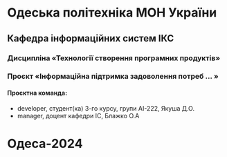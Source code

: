 # Одеська політехніка МОН України
## Кафедра інформаційних систем ІКС
### Дисципліна «Технології створення програмних продуктів»
### Проєкт «Інформаційна підтримка задоволення потреб ... »
#### Проєктна команда:
- developer, студент(ка) 3-го курсу, групи  АІ-222, Якуша Д.О.
- manager, доцент кафедри ІС, Блажко О.А
# Одеса-2024
